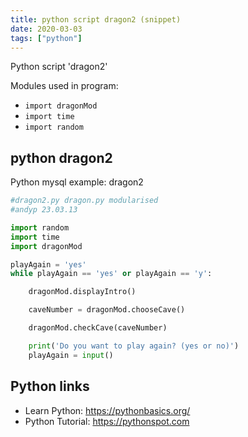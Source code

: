 ```yaml
---
title: python script dragon2 (snippet)
date: 2020-03-03
tags: ["python"]
---
```

Python script 'dragon2'


Modules used in program: 
* `import dragonMod`
* `import time`
* `import random`

## python dragon2

Python mysql example: dragon2

```python
#dragon2.py dragon.py modularised
#andyp 23.03.13

import random
import time
import dragonMod

playAgain = 'yes'
while playAgain == 'yes' or playAgain == 'y':

    dragonMod.displayIntro()

    caveNumber = dragonMod.chooseCave()

    dragonMod.checkCave(caveNumber)

    print('Do you want to play again? (yes or no)')
    playAgain = input()


```

## Python links

- Learn Python: https://pythonbasics.org/
- Python Tutorial: https://pythonspot.com
